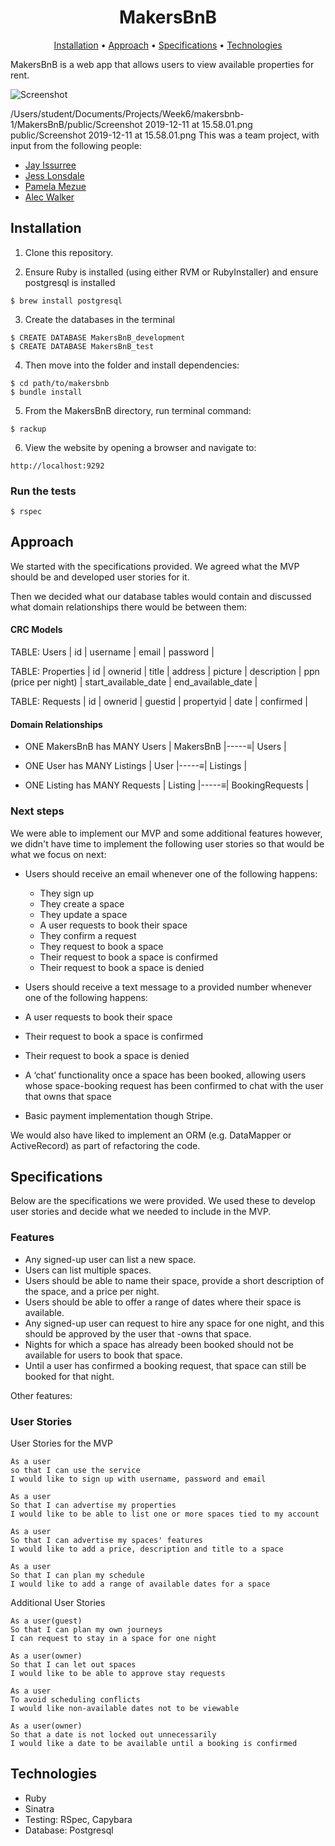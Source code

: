 <h1 align="center"> MakersBnB </h1>

<p align="center">
  <a href="#user-content-installation">Installation</a> •
  <a href="#user-content-approach">Approach</a> •
  <a href="#user-content-specifications">Specifications</a> •
  <a href="#user-content-technologies">Technologies</a> 
</p>

MakersBnB is a web app that allows users to view available properties for rent.

![Screenshot](https://github.com/Mezela/MakersBnB/blob/public/Screenshot%202019-12-11%at%15.58.01.png?raw=true)

/Users/student/Documents/Projects/Week6/makersbnb-1/MakersBnB/public/Screenshot 2019-12-11 at 15.58.01.png
public/Screenshot 2019-12-11 at 15.58.01.png
This was a team project, with input from the following people:
- [Jay Issurree](https://github.com/JayIssuree)
- [Jess Lonsdale](https://github.com/jlonsdale)
- [Pamela Mezue](https://github.com/mezela)
- [Alec Walker](https://github.com/AlecDWalker)

## Installation

1. Clone this repository. 

2. Ensure Ruby is installed (using either RVM or RubyInstaller) and ensure postgresql is installed
```
$ brew install postgresql
``` 

3. Create the databases in the terminal
```
$ CREATE DATABASE MakersBnB_development
$ CREATE DATABASE MakersBnB_test
```

4. Then move into the folder and install dependencies: 
```
$ cd path/to/makersbnb
$ bundle install
```

5. From the MakersBnB directory, run terminal command:
```
$ rackup
```

6. View the website by opening a browser and navigate to:
```
http://localhost:9292
```

### Run the tests
```
$ rspec
```

## Approach

We started with the specifications provided. We agreed what the MVP should be and developed user stories for it.

Then we decided what our database tables would contain and discussed what domain relationships there would be between them:

#### CRC Models

TABLE: Users
| id | username | email | password |

TABLE: Properties
| id | ownerid | title | address | picture | description | ppn (price per night) | start_available_date | end_available_date |

TABLE: Requests
| id | ownerid | guestid | propertyid | date | confirmed |

#### Domain Relationships

- ONE MakersBnB has MANY Users
| MakersBnB |-----≡| Users |

- ONE User has MANY Listings
| User |-----≡| Listings |

- ONE Listing has MANY Requests
| Listing |-----≡| BookingRequests |

### Next steps

We were able to implement our MVP and some additional features however,
we didn't have time to implement the following user stories so that would be what we focus on next:

- Users should receive an email whenever one of the following happens:
    - They sign up
    - They create a space
    - They update a space
    - A user requests to book their space
    - They confirm a request
    - They request to book a space
    - Their request to book a space is confirmed
    - Their request to book a space is denied

- Users should receive a text message to a provided number whenever one of the following happens:
- A user requests to book their space
- Their request to book a space is confirmed
- Their request to book a space is denied
- A ‘chat’ functionality once a space has been booked, allowing users whose space-booking request has been confirmed to chat with the user that owns that space
- Basic payment implementation though Stripe.


We would also have liked to implement an ORM (e.g. DataMapper or ActiveRecord) as part of refactoring the code.

## Specifications

Below are the specifications we were provided. We used these to develop user stories and decide what we needed to include in the MVP.

### Features

- Any signed-up user can list a new space.
- Users can list multiple spaces.
- Users should be able to name their space, provide a short description of the space, and a price per night.
- Users should be able to offer a range of dates where their space is available.
- Any signed-up user can request to hire any space for one night, and this should be approved by the user that -owns that space.
- Nights for which a space has already been booked should not be available for users to book that space.
- Until a user has confirmed a booking request, that space can still be booked for that night.

Other features:

### User Stories

User Stories for the MVP
```
As a user
so that I can use the service
I would like to sign up with username, password and email
```

```
As a user
So that I can advertise my properties
I would like to be able to list one or more spaces tied to my account
```

```
As a user
So that I can advertise my spaces' features
I would like to add a price, description and title to a space
```

```
As a user
So that I can plan my schedule
I would like to add a range of available dates for a space
```

Additional User Stories
```
As a user(guest)
So that I can plan my own journeys
I can request to stay in a space for one night
```

```
As a user(owner)
So that I can let out spaces
I would like to be able to approve stay requests
```

```
As a user
To avoid scheduling conflicts
I would like non-available dates not to be viewable
```

```
As a user(owner)
So that a date is not locked out unnecessarily
I would like a date to be available until a booking is confirmed
```

## Technologies

- Ruby
- Sinatra
- Testing: RSpec, Capybara
- Database: Postgresql

